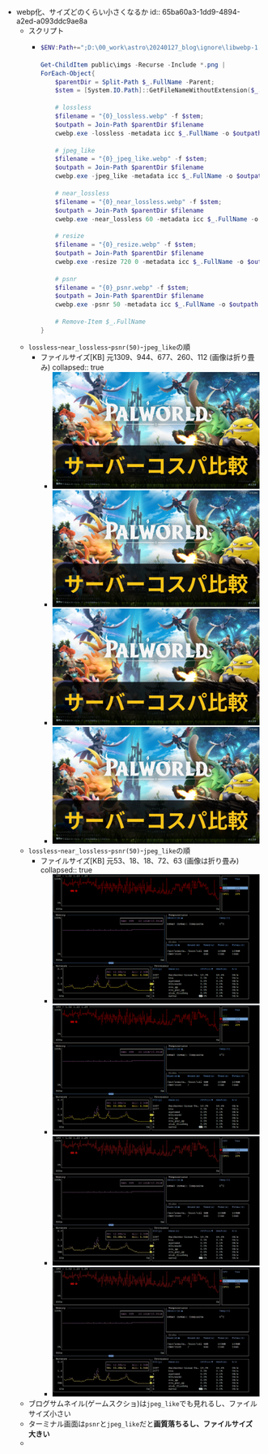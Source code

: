 - webp化、サイズどのくらい小さくなるか
  id:: 65ba60a3-1dd9-4894-a2ed-a093ddc9ae8a
	- スクリプト
		- ```powershell
		  $ENV:Path+=";D:\00_work\astro\20240127_blog\ignore\libwebp-1.3.2-windows-x64\bin"
		  
		  Get-ChildItem public\imgs -Recurse -Include *.png |
		  ForEach-Object{
		      $parentDir = Split-Path $_.FullName -Parent;
		      $stem = [System.IO.Path]::GetFileNameWithoutExtension($_.FullName);
		  
		      # lossless
		      $filename = "{0}_lossless.webp" -f $stem;
		      $outpath = Join-Path $parentDir $filename
		      cwebp.exe -lossless -metadata icc $_.FullName -o $outpath
		  
		      # jpeg_like
		      $filename = "{0}_jpeg_like.webp" -f $stem;
		      $outpath = Join-Path $parentDir $filename
		      cwebp.exe -jpeg_like -metadata icc $_.FullName -o $outpath
		  
		      # near_lossless 
		      $filename = "{0}_near_lossless.webp" -f $stem;
		      $outpath = Join-Path $parentDir $filename
		      cwebp.exe -near_lossless 60 -metadata icc $_.FullName -o $outpath
		  
		      # resize
		      $filename = "{0}_resize.webp" -f $stem;
		      $outpath = Join-Path $parentDir $filename
		      cwebp.exe -resize 720 0 -metadata icc $_.FullName -o $outpath
		  
		      # psnr
		      $filename = "{0}_psnr.webp" -f $stem;
		      $outpath = Join-Path $parentDir $filename
		      cwebp.exe -psnr 50 -metadata icc $_.FullName -o $outpath
		  
		      # Remove-Item $_.FullName
		  }
		  ```
	- `lossless`-`near_lossless`-`psnr(50)`-`jpeg_like`の順
		- ファイルサイズ[KB] 元1309、944、677、260、112 (画像は折り畳み)
		  collapsed:: true
			- ![server-comparison_lossless.webp](../assets/server-comparison_lossless_1706787170166_0.webp)
			- ![server-comparison_near_lossless.webp](../assets/server-comparison_near_lossless_1706787237898_0.webp)
			- ![server-comparison_psnr.webp](../assets/server-comparison_psnr_1706787246261_0.webp)
			- ![server-comparison_jpeg_like.webp](../assets/server-comparison_jpeg_like_1706787257844_0.webp)
	- `lossless`-`near_lossless`-`psnr(50)`-`jpeg_like`の順
		- ファイルサイズ[KB] 元53、18、18、72、63 (画像は折り畳み)
		  collapsed:: true
			- ![スクリーンショット 2024-01-27 232916_lossless.webp](../assets/スクリーンショット_2024-01-27_232916_lossless_1706787184172_0.webp)
			- ![スクリーンショット 2024-01-27 232916_near_lossless.webp](../assets/スクリーンショット_2024-01-27_232916_near_lossless_1706787334585_0.webp)
			- ![スクリーンショット 2024-01-27 232916_psnr.webp](../assets/スクリーンショット_2024-01-27_232916_psnr_1706787340161_0.webp)
			- ![スクリーンショット 2024-01-27 232916_jpeg_like.webp](../assets/スクリーンショット_2024-01-27_232916_jpeg_like_1706787346062_0.webp)
	- ブログサムネイル(ゲームスクショ)は`jpeg_like`でも見れるし、ファイルサイズ小さい
	- ターミナル画面は`psnr`と`jpeg_like`だと**画質落ちるし、ファイルサイズ大きい**
	-